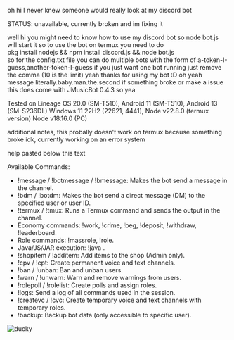 oh hi I never knew someone would really look at my discord bot

STATUS: unavailable, currently broken and im fixing it

well hi you might need to know how to use my discord bot
so node bot.js will start it
so to use the bot on termux you need to do                 
pkg install nodejs && npm install discord.js && node bot.js                    
so for the config.txt file you can do multiple bots with the form of a-token-I-guess,another-token-I-guess
if you just want one bot running just remove the comma (10 is the limit)
yeah thanks for using my bot :D
oh yeah message literally.baby.man.the.second if something broke or make a issue
this does come with JMusicBot 0.4.3 so yea

Tested on Lineage OS 20.0 (SM-T510), Android 11 (SM-T510), Android 13 (SM-S236DL) Windows 11 22H2 (22621, 4441), Node v22.8.0 (termux version) Node v18.16.0 (PC)

additional notes, this probally doesn't work on termux because something broke idk, currently working on an error system


  help pasted below this text

Available Commands:
- !message / !botmessage / !bmessage: Makes the bot send a message in the channel.
- !bdm / !botdm: Makes the bot send a direct message (DM) to the specified user or user ID.
- !termux / !tmux: Runs a Termux command and sends the output in the channel.
- Economy commands: !work, !crime, !beg, !deposit, !withdraw, !leaderboard.
- Role commands: !massrole, !role.
- Java/JS/JAR execution: !java <filename>.
- !shopitem / !additem: Add items to the shop (Admin only).
- !cpv / !cpt: Create permanent voice and text channels.
- !ban / !unban: Ban and unban users.
- !warn / !unwarn: Warn and remove warnings from users.
- !rolepoll / !rolelist: Create polls and assign roles.
- !logs: Send a log of all commands used in the session.
- !createvc / !cvc: Create temporary voice and text channels with temporary roles.
- !backup: Backup bot data (only accessible to specific user).

![ducky](https://github.com/user-attachments/assets/4f0e6f31-1faf-4163-836f-4199dadb1fc3)

